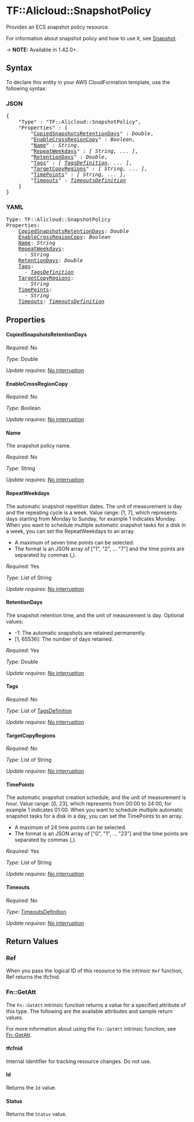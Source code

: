 # TF::Alicloud::SnapshotPolicy

Provides an ECS snapshot policy resource.

For information about snapshot policy and how to use it, see [Snapshot](https://www.alibabacloud.com/help/doc-detail/25460.html).

-> **NOTE:** Available in 1.42.0+.

## Syntax

To declare this entity in your AWS CloudFormation template, use the following syntax:

### JSON

<pre>
{
    "Type" : "TF::Alicloud::SnapshotPolicy",
    "Properties" : {
        "<a href="#copiedsnapshotsretentiondays" title="CopiedSnapshotsRetentionDays">CopiedSnapshotsRetentionDays</a>" : <i>Double</i>,
        "<a href="#enablecrossregioncopy" title="EnableCrossRegionCopy">EnableCrossRegionCopy</a>" : <i>Boolean</i>,
        "<a href="#name" title="Name">Name</a>" : <i>String</i>,
        "<a href="#repeatweekdays" title="RepeatWeekdays">RepeatWeekdays</a>" : <i>[ String, ... ]</i>,
        "<a href="#retentiondays" title="RetentionDays">RetentionDays</a>" : <i>Double</i>,
        "<a href="#tags" title="Tags">Tags</a>" : <i>[ <a href="tagsdefinition.md">TagsDefinition</a>, ... ]</i>,
        "<a href="#targetcopyregions" title="TargetCopyRegions">TargetCopyRegions</a>" : <i>[ String, ... ]</i>,
        "<a href="#timepoints" title="TimePoints">TimePoints</a>" : <i>[ String, ... ]</i>,
        "<a href="#timeouts" title="Timeouts">Timeouts</a>" : <i><a href="timeoutsdefinition.md">TimeoutsDefinition</a></i>
    }
}
</pre>

### YAML

<pre>
Type: TF::Alicloud::SnapshotPolicy
Properties:
    <a href="#copiedsnapshotsretentiondays" title="CopiedSnapshotsRetentionDays">CopiedSnapshotsRetentionDays</a>: <i>Double</i>
    <a href="#enablecrossregioncopy" title="EnableCrossRegionCopy">EnableCrossRegionCopy</a>: <i>Boolean</i>
    <a href="#name" title="Name">Name</a>: <i>String</i>
    <a href="#repeatweekdays" title="RepeatWeekdays">RepeatWeekdays</a>: <i>
      - String</i>
    <a href="#retentiondays" title="RetentionDays">RetentionDays</a>: <i>Double</i>
    <a href="#tags" title="Tags">Tags</a>: <i>
      - <a href="tagsdefinition.md">TagsDefinition</a></i>
    <a href="#targetcopyregions" title="TargetCopyRegions">TargetCopyRegions</a>: <i>
      - String</i>
    <a href="#timepoints" title="TimePoints">TimePoints</a>: <i>
      - String</i>
    <a href="#timeouts" title="Timeouts">Timeouts</a>: <i><a href="timeoutsdefinition.md">TimeoutsDefinition</a></i>
</pre>

## Properties

#### CopiedSnapshotsRetentionDays

_Required_: No

_Type_: Double

_Update requires_: [No interruption](https://docs.aws.amazon.com/AWSCloudFormation/latest/UserGuide/using-cfn-updating-stacks-update-behaviors.html#update-no-interrupt)

#### EnableCrossRegionCopy

_Required_: No

_Type_: Boolean

_Update requires_: [No interruption](https://docs.aws.amazon.com/AWSCloudFormation/latest/UserGuide/using-cfn-updating-stacks-update-behaviors.html#update-no-interrupt)

#### Name

The snapshot policy name.

_Required_: No

_Type_: String

_Update requires_: [No interruption](https://docs.aws.amazon.com/AWSCloudFormation/latest/UserGuide/using-cfn-updating-stacks-update-behaviors.html#update-no-interrupt)

#### RepeatWeekdays

The automatic snapshot repetition dates. The unit of measurement is day and the repeating cycle is a week. Value range: [1, 7], which represents days starting from Monday to Sunday, for example 1  indicates Monday. When you want to schedule multiple automatic snapshot tasks for a disk in a week, you can set the RepeatWeekdays to an array.
- A maximum of seven time points can be selected.
- The format is  an JSON array of ["1", "2", … "7"]  and the time points are separated by commas (,).

_Required_: Yes

_Type_: List of String

_Update requires_: [No interruption](https://docs.aws.amazon.com/AWSCloudFormation/latest/UserGuide/using-cfn-updating-stacks-update-behaviors.html#update-no-interrupt)

#### RetentionDays

The snapshot retention time, and the unit of measurement is day. Optional values:
- -1: The automatic snapshots are retained permanently.
- [1, 65536]: The number of days retained.

_Required_: Yes

_Type_: Double

_Update requires_: [No interruption](https://docs.aws.amazon.com/AWSCloudFormation/latest/UserGuide/using-cfn-updating-stacks-update-behaviors.html#update-no-interrupt)

#### Tags

_Required_: No

_Type_: List of <a href="tagsdefinition.md">TagsDefinition</a>

_Update requires_: [No interruption](https://docs.aws.amazon.com/AWSCloudFormation/latest/UserGuide/using-cfn-updating-stacks-update-behaviors.html#update-no-interrupt)

#### TargetCopyRegions

_Required_: No

_Type_: List of String

_Update requires_: [No interruption](https://docs.aws.amazon.com/AWSCloudFormation/latest/UserGuide/using-cfn-updating-stacks-update-behaviors.html#update-no-interrupt)

#### TimePoints

The automatic snapshot creation schedule, and the unit of measurement is hour. Value range: [0, 23], which represents from 00:00 to 24:00,  for example 1 indicates 01:00. When you want to schedule multiple automatic snapshot tasks for a disk in a day, you can set the TimePoints to an array.
- A maximum of 24 time points can be selected.
- The format is  an JSON array of ["0", "1", … "23"] and the time points are separated by commas (,).

_Required_: Yes

_Type_: List of String

_Update requires_: [No interruption](https://docs.aws.amazon.com/AWSCloudFormation/latest/UserGuide/using-cfn-updating-stacks-update-behaviors.html#update-no-interrupt)

#### Timeouts

_Required_: No

_Type_: <a href="timeoutsdefinition.md">TimeoutsDefinition</a>

_Update requires_: [No interruption](https://docs.aws.amazon.com/AWSCloudFormation/latest/UserGuide/using-cfn-updating-stacks-update-behaviors.html#update-no-interrupt)

## Return Values

### Ref

When you pass the logical ID of this resource to the intrinsic `Ref` function, Ref returns the tfcfnid.

### Fn::GetAtt

The `Fn::GetAtt` intrinsic function returns a value for a specified attribute of this type. The following are the available attributes and sample return values.

For more information about using the `Fn::GetAtt` intrinsic function, see [Fn::GetAtt](https://docs.aws.amazon.com/AWSCloudFormation/latest/UserGuide/intrinsic-function-reference-getatt.html).

#### tfcfnid

Internal identifier for tracking resource changes. Do not use.

#### Id

Returns the <code>Id</code> value.

#### Status

Returns the <code>Status</code> value.


